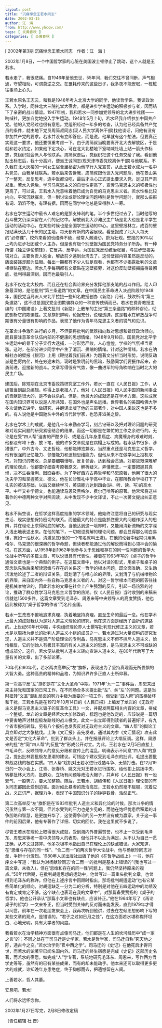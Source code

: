 ```yaml
---
layout: post
title: "沉痛悼念王若水同志"
date: 2002-03-15
author: 江　海
from: http://www.yhcqw.com/
tags: [ 炎黄春秋 ]
categories: [ 炎黄春秋 ]
---
```



[ 2002年第3期 沉痛悼念王若水同志　作者：江　海 ]

2002年1月8日，一个中国哲学家的心脏在美国波士顿停止了跳动，这个人就是王若水。


若水走了，我很悲痛。自1946年至他去世，55年间，我们交往不曾间断，声气相通，守望相助，可谓莫逆之交。在噩耗传来的这些日子，我多夜不能安眠，一桩桩往事涌上心头。


王若水原名王志云，和我是1946年考入北京大学的同学，他读哲学系，我读政治系。入学时，同住北大三院礼堂大宿舍，都是进步学生运动的积极参与者，因而结下了亲密的战斗情谊。1947年初，我和若水一同参加党领导的北大进步社团——呐喊社，更加自觉地投入学生运动。1948年5月上旬，若水经我介绍参加中国共产党。他的入党经过也很有意思。党组织经过一年多的考查，认为他已经具备共产党员的条件，就由地下党员周简叔同志(现人民大学离休干部)找他谈话，问他有没有参加共产党的要求。若水并没有立即答应，而是说，他早就有这个想法，但要真正实现这一要求，他还要慎重考虑一下。由于周简叔当晚要离开北大去解放区，于是就和若水约定，如果他下定决心，可在北大北楼地下室呐喊社墙上贴一箭头作标志，党组织就会派人与他联系。周简叔走后，党组织把这个任务交给了我。看到他贴出标志后，我十分高兴，便派王诚同志(现天津市委党校离休干部)与他联系。不久我在北大灰楼的一间女生宿舍里秘密为他举行入党宣誓，从此王若水成为一名中共党员，由我单线联系。若水后来告诉我，周简叔跟他谈入党问题后，他在景山呆了一整天，反复思考，连中饭都没吃，最后才决心正式提出要求入党，足见其严肃郑重。若水入党后，学习马克思主义的自觉性更高了，宣传马克思主义的积极性也更高了，可以说，王若水入党意味着他已成为自觉的马克思主义者。若水性格比较内向，平常沉默寡言，但一到讨论或辩论理论问题特别是哲学问题时，就那么振振有词、滔滔不绝，有理有据，因而在同学中他总是显得胜人一筹。


若水在学生运动中最令人难忘的是那支锋利的笔。半个多世纪过去了，当时他写的战斗檄文仍深深留在人们的记忆中。解放前北大沙滩民主广场是北大也是北平学生运动的活动中心，在某些时候也是全国学生运动的中心。这里壁报林立，成百的壁报贴满长达几十米的民主墙，每天都有新的内容展现。看壁报成了北大人每天的“必修课”，校外来看的也络绎不绝，经常人潮涌动，蔚为壮观。壁报的90%以上均为进步社团或个人主办，但是也有极个别壁报为国民党特务分子所办。有一种所谓《独立评论前锋》，它反共、反学运，为国民党反动统治张目，与进步壁报尖锐对立，主要负责人姓金，解放前夕逃到台湾去了。这份壁报内容虽然是反动的，版面装饰却颇为显眼。每出一期都有不少人驻足观看，也都有不少揭露批判的文章相继贴在旁边。若水几乎每期都有文章贴在这壁报旁，对这份反动壁报揭露得最彻底、批判得最深刻，因而也最吸引人。


若水不仅在北大校内、而且还在社会舆论界充分发挥他那支笔的战斗作用。给人印象最深的，是他批判“第三条道路”的文章。在中国民主革命进入决战阶段的1948年，国民党当局派人来北平拉拢一些知名教授创办《新路》月刊，鼓吹所谓“第三条道路”，这不过是国民党企图欺骗群众的一种宣传伎俩而已。若水在费青教授主编的《中国建设》上著文批判《新路》上散布的主张“第三条道路”的种种谬论，彻底剖析它的欺骗性。文章旗帜鲜明，论据充分，说理透辟。这是若水在解放战争时期很有分量很有影响的作品，表现了他作为青年马克思主义者的锐气和见识。


在革命斗争激烈进行的岁月，不但要将批判的武器指向敌对思想和错误政治倾向，而且要注意革命队伍内部的不健康的思想情绪。1948年9月18日，国民党对北平学生运动中的骨干分子实行大逮捕，一时形势严峻，人心惶惶，学校的气氛相当紧张。这时，在部分进步同学中产生了消沉、畏缩的情绪。针对这种情绪，若水在呐喊社办的壁报《银河》上用《鞭挞着我们前进》为题著文分析当时形势，说明反动派是色厉内荏，处在穷途末路，现时是黎明前的黑暗，鼓励同学们要振作起来，奋勇前进，迎接新的战斗。文章写得很有气势，像一曲进军的号角吹响在当时北大的民主广场。


建国后，除短期在北京市委政策研究室工作外，若水一直在《人民日报》工作，从编辑当到副总编辑，称得上是老报人了。他对《人民日报》和人民中国的新闻事业的贡献是很大的，是不会抹杀的。但是，他最大的成就还是在学术方面，这些成就在国内知识界可以说是人所共知，在国外也是声名远播。世界著名的美国哈佛大学多次请他去讲学、做研究，并翻译出版了他的三部著作，对中国人来说这也是不多的。有人说他是中国驰名中外的当代哲学家，也恐非溢美之辞。


若水在学术上的成就，是他几十年来勤奋学习，刻苦钻研以及把对理论问题的研究和对现实问题的研究紧密结合的结果。而这一切都是在繁忙的工作之余进行的。无论是在受“四人帮”迫害的严酷岁月、或是近几年身患癌症、病魔缠身的艰难时刻，他都没有垮下去、放下笔，他的许多文章就是在病榻上写成的。若水读书很多、涉猎很广，中外古今、文史哲经，他都能博览兼收，当然重点还是马克思主义哲学。他有很强的记忆能力、领悟能力和逻辑思维能力，但他从来不在做学问上投机取巧。对知识的吸收，总是要细嚼慢咽，反复领会，达到融会贯通。对那些艰深难解的理论观点，他都要仔细查考原著原文，解析疑义，弄懂概念，一定要把握其真谛，决不生吞活剥、囫囵吞枣。为了学好西方古典哲学和马恩原著，他用了很大的功夫学习和掌握英文、德文。他在长沙雅礼中学高中毕业，在那所教会学校打下了扎实的英语基础，以后又继续学习，英语能力达到四会(讲、听、读、写)的高水平。中年又补学德文，也能通读马恩及黑格尔、费尔巴哈等的原著。他常常将这些著作的中德两种文字对照阅读，从中发现不少中文译误，不止一次著文提出纠正意见。


若水不尚空谈，在哲学这样高度抽象的学术领域，他始终注意将自己的研究与现实生活、现实思想保持密切的联系。而他最大的特点是能抓住重大的问题作深入的思辨，并在理论上求得彻底的解决。当他达到这一境界时，又能用清新流畅的文字深入浅出地表述出来。在他的笔下，一切艰涩费解的理论问题，都会显得那么明白易懂，宛如一泓秋水，清澈见底(他的一个笔名就叫王澈)。在他的论著中经常引用黑格尔、马克思的很深奥的哲学命题，但读者都能通过他的解说而得到心领神会的愉悦。在这方面，从1959年到1962年他参与关于思维和存在的同一性问题的哲学大论战中所写的多篇文章，可以说很具有代表性。接着在1963年写的《桌子的哲学》通俗文章也是一个典型的例子。在这篇文章中，他以对话的形式，用桌子和桌子的观念孰先孰后来解读思维与存在的关系这一哲学的根本问题，既全面准确、又生动活泼地论述了二者的辩证关系，既划清了与唯心论的界限，又划清了与机械唯物论的界限。来自国内外一些自称马克思主义者的人，对这一哲学根本问题的回答往往是机械唯物论的，因此若水的文章在社会上产生强烈的反应，引起一场热烈的讨论，推动了群众性学习马克思主义哲学的热潮。仅《人民日报》当时收到的来稿来信就达1500多件。这篇文章受到毛泽东、周恩来等中央领导人的高度赞扬，他也因此被称为“桌子哲学的作者”而名传全国。


若水一生孜孜不倦地追求真理，执着地坚持真理，直至生命的最后一息。他在学术上最大的成就我认为是对人道主义理论的研究，他在这方面是经历了曲折的道路的。上世纪60年代中期，中央组织理论界人士撰写批判现代修正主义的文章，若水是以周扬为组长的批判人道主义小组的成员之一。若水通过对大量资料的研究发现，人道主义并不是资产阶级理论的专利品，马克思主义不但不排斥人道主义，恰恰相反，它的创始人有极其丰富的有关人道主义的思想，是马克思主义不可或缺的组成部分。这样，若水便从批判人道主义转向宣讲人道主义，在80年代后写了大量有关的文章，出了多部论著。

70年代和80年代，若水两次高举反“左”旗帜，表现出为了坚持真理而无所畏惧的大智大勇。这种高贵的精神和品格，为知识界许多正直人士所仰慕。


第一次高举反“左”旗帜是在“文化大革命”中期。1971年“九一三”事件后，周恩来出来主持党和国家的日常工作，在不同场合多次提出批“左”、纠“左”的问题。这是当时扭转“文革”混乱局面的努力中极为重要的一项工作，但受到“四人帮”的蛮横破坏和干扰。王若水先是在1972年10月14日的《人民日报》上编发了龙岩的《无政府主义是假马克思主义骗子的反革命工具》一文，并配发两篇相关内容的文章，拼成一个整版。龙岩的文章是经若水大加修改的，标题也是他改定的，应该说是一篇切中要害地声讨林彪极左路线的战斗檄文。此文一出立即得到读者的普遍好评，有九个省市报纸转载，另有八个报纸也发表反对无政府主义的文章。“四人帮”的舆论工具立即对之大张挞伐。上海《文汇报》首先发难，通过其内参《文汇情况》攻击此文是否定“文化大革命”，批到了群众头上。并在报纸评论上大唱反调。这样，周恩来的批“左”同“四人帮”的反批“左”形成公开对立。为此，王若水在12月5日直接上书毛泽东，反映领导人的意见分歧和宣传上的混乱，明确表示不同意“四人帮”的意见，提出批林要批极左思潮的建议。可惜这个建议受到毛泽东的批评。毛提出要批林彪路线的极右实质。“四人帮”趁机对王若水进行残酷斗争、无情打击。在12月19日的一次小会上，江青、张春桥、姚文元对王若水进行围攻，给他扣上挑拨中央、转移批林大方向、批群众、立场有问题等政治大帽子，并声称《人民日报》有一股邪气、一股势力，要大加整顿。随后，王若水、胡绩伟和《人民日报》理论部的有关同志都因此受到迫害。面对如此暴虐的政治高压，王若水仍然毫不屈服，沉着应战，义正词严，据理力争，表现了中国知识分子的铮铮铁骨，浩然正气。


第二次高举反“左”旗帜是在1983年批判人道主义和异化论的时候。那次斗争的情况虽然与第一次不同，但若水受到的压力也是少见的，而他在饱经忧患后积累的斗争胆略和智慧，是更加升华了，这使得争论的另一方并没有成为赢家。关于这一事件的前因后果，他有专著作了详细、切实的回忆，我在这里就不多说了。


尽管王若水在理论上取得很大成就，受到海内外普遍赞誉，也不止一次受到毛泽东、周恩来等老一辈中央领导人的表彰，但他并不以此为满足，从不认为自己一贯正确，从不文过饰非。他多次坦率地指出自己在理论上的缺点错误。大家知道，在“思维与存在的同一性”、“合二而一”的两次哲学大论战中，他与杨献珍同志对垒，争辩十分激烈。1980年人民出版社出版了他的《在哲学战线上》一书，他在序文中写道：“我认为对杨献珍同志‘合二而一‘的批判是基本上错误的”(我也写过一篇文章，未收入)，但在‘思维和存在的同一性’问题上，我仍然坚持原来的观点。”50年代后期，在批判胡适思想的运动中，他曾写过一篇重头批判文章，也曾得到毛泽东的称许。但他在上述序言中回顾时指出，那场批判胡适运动“也有它某些简单化的倾向，对胡适缺乏一分为二的分析，特别是对他在五四运动中的功绩没有肯定或肯定不够。这个缺点也表现在我的文章中”。对那篇备受赞扬的《桌子的哲学》，他也公开承认“那篇小文章也有缺点，应该补正。”他在1964年写了《再论桌子的哲学》一文来补正，但当时受到关锋的反对而未能发表，直到1979年才得以问世。前年在一次老朋友聚会上，我再次听到他讲，过去在左倾思想影响下写的某些文章的观点，是错误的。“君子之过如日月之蚀”，在这方面若水堪称襟怀坦白、心地光明，具有大学者的风度。


我看若水在治学精神方面很有点像司马迁，他们都是在人生的坎坷经历中“成一家之言”的；不同之处在于司马迁是史学家，若水是哲学家，司马迁自称“究天地之际，通古今之变。”若水治学则“贯中西之学”。司马迁的《史记》在他死后才得问世，而若水的论著早已闻名国内外。司马迁的终生宿愿是完成《史记》这部历史名著，而若水的宿愿，如完成“人”学专著，系统地研究毛泽东、周恩来，写作西方哲学史等等，虽然有的已有某些成果，而有的却未能动手。他本来还可以取得更多更大的成就，谁知晚年身患绝症，终于抑郁而去，把遗憾留在人间。

上善若水，哲人其萎。

安息吧，若水!

人们将永远怀念你。

2002年1月27日写完，2月8日修改定稿

（责任编辑 杜 晋）


